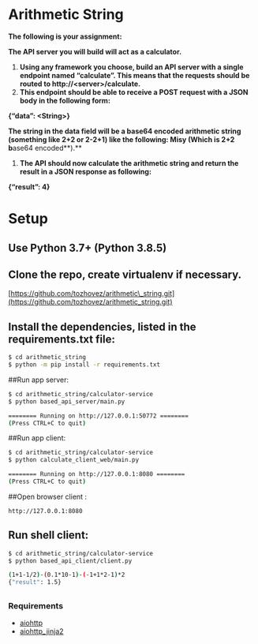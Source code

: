 
# Arithmetic String

**The following is your assignment:**

**The API server you will build will act as a calculator.**

1. **Using any framework you choose, build an API server with a single endpoint named “calculate”. This means that the requests should be routed to http://&lt;server&gt;/calculate.**
2. **This endpoint should be able to receive a POST request with a JSON body in the following form:**

**{“data”: &lt;String&gt;}**

**The string in the data field will be a base64 encoded arithmetic string \(something like 2+2 or 2-2+1\) like the following: Misy \(Which is 2+2 b**ase64 encoded**\).**

1. **The API should now calculate the arithmetic string and return the result in a JSON response as following:**

**{“result”: 4}**

# Setup
## Use Python 3.7+ (Python 3.8.5)
## Clone the repo, create virtualenv if necessary.

[https://github.com/tozhovez/arithmetic\_string.git](https://github.com/tozhovez/arithmetic_string.git)

## Install the dependencies, listed in the requirements.txt file:
```bash
$ cd arithmetic_string
$ python -m pip install -r requirements.txt
```

##Run app server:


```bash
$ cd arithmetic_string/calculator-service
$ python based_api_server/main.py

======== Running on http://127.0.0.1:50772 ========
(Press CTRL+C to quit)

```

##Run app client:

```bash
$ cd arithmetic_string/calculator-service
$ python calculate_client_web/main.py

======== Running on http://127.0.0.1:8080 ========
(Press CTRL+C to quit)

```

##Open browser client :

```text
http://127.0.0.1:8080
```

## Run shell client:
```bash
$ cd arithmetic_string/calculator-service
$ python based_api_client/client.py

(1+1-1/2)-(0.1*10-1)-(-1+1*2-1)*2
{"result": 1.5}

```

## 

### Requirements

* [aiohttp](https://github.com/KeepSafe/aiohttp)
* [aiohttp\_jinja2](https://github.com/aio-libs/aiohttp_jinja2)

